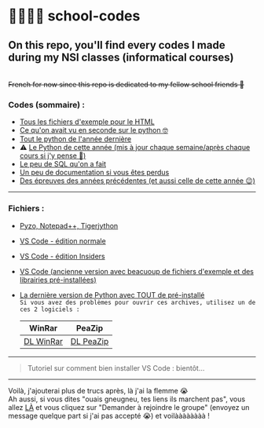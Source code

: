 # 👨‍💻👩‍💻 school-codes
## On this repo, you'll find every codes I made during my NSI classes (informatical courses)
\
~~French for now since this repo is dedicated to my fellow school friends 🙂~~

### Codes (sommaire) :
- [Tous les fichiers d'exemple pour le HTML](https://github.com/EDM115/school-codes/tree/main/HTML)
- [Ce qu'on avait vu en seconde sur le python 🤓](https://github.com/EDM115/school-codes/tree/main/Python/Seconde%20(oe%20la%20SNT))
- [Tout le python de l'année dernière](https://github.com/EDM115/school-codes/tree/main/Python/Premiere)
- ⚠️ [Le Python de cette année (mis à jour chaque semaine/après chaque cours si j'y pense 🥲)](https://github.com/EDM115/school-codes/tree/main/Python/Terminale)
- [Le peu de SQL qu'on a fait](https://github.com/EDM115/school-codes/tree/main/SQL)
- [Un peu de documentation si vous êtes perdus](https://github.com/EDM115/school-codes/tree/main/Documentation)
- [Des épreuves des années précédentes (et aussi celle de cette année 😉)](https://github.com/EDM115/school-codes/tree/main/%C3%89preuves) 

---

### Fichiers :
- [Pyzo, Notepad++, Tigerjython](https://drive.google.com/file/d/1G6_Ce7OV33tgZM6BXP-stUSPIK6wIamR/view?usp=sharing)
- [VS Code - édition normale](https://drive.google.com/file/d/19LrYxddXenjULlEAnv4o3p3FeRDQrOYf/view?usp=sharing)
- [VS Code - édition Insiders](https://drive.google.com/file/d/1hodUfA7liWgKacl20E642jmGqSSbYZgY/view?usp=sharing)
- [VS Code (ancienne version avec beacuoup de fichiers d'exemple et des librairies pré-installées)](https://drive.google.com/file/d/1ihaKVEkqMZBo4MEVUEPa4PlnGt_u7Mcu/view?usp=sharing)
- [La dernière version de Python avec TOUT de pré-installé](https://drive.google.com/file/d/1TKTAEKZ5sAA9qd0soO5O19WIck08e1sE/view?usp=sharing)  
``Si vous avez des problèmes pour ouvrir ces archives, utilisez un de ces 2 logiciels :``  

    | WinRar | PeaZip |
    | ----------- | ----------- |
    | [DL WinRar](https://drive.google.com/file/d/1Bh6RefFV-1TZewo4NpjaB-MC78AdcvqK/view?usp=sharing) | [DL PeaZip](https://drive.google.com/file/d/1TKTAEKZ5sAA9qd0soO5O19WIck08e1sE/view?usp=sharing) |
    
---

> Tutoriel sur comment bien installer VS Code : bientôt...  

---

Voilà, j'ajouterai plus de trucs après, là j'ai la flemme 😭  
Ah aussi, si vous dites "ouais gneugneu, tes liens ils marchent pas", vous allez [LÀ](https://groups.google.com/g/nsi-shared-files) et vous cliquez sur "Demander à rejoindre le groupe" (envoyez un message quelque part si j'ai pas accepté 😭) et voilàààààààà !
